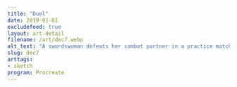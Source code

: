 ```yaml
---
title: "Duel"
date: 2019-01-01
excludefeed: true
layout: art-detail
filename: /art/dec7.webp
alt_text: "A swordswoman defeats her combat partner in a practice match. They're in matching blue-clad outfits, and you can see light spilling out of the windows onto the floor."
slug: dec7
arttags:
- sketch
program: Procreate
---
```

